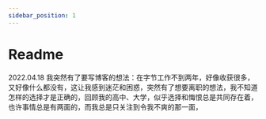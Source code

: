 ```yaml
---
sidebar_position: 1
---
```


# Readme

2022.04.18 我突然有了要写博客的想法：在字节工作不到两年，好像收获很多，又好像什么都没有，这让我感到迷茫和困惑，突然有了想要离职的想法，我不知道怎样的选择才是正确的，回顾我的高中、大学，似乎选择和悔恨总是共同存在着，也许事情总是有两面的，而我总是只关注到令我不爽的那一面，
